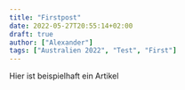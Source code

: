 ```yaml
---
title: "Firstpost"
date: 2022-05-27T20:55:14+02:00
draft: true
author: ["Alexander"]
tags: ["Australien 2022", "Test", "First"]
---
```

Hier ist beispielhaft ein Artikel
